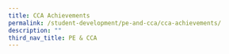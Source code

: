 ```yaml
---
title: CCA Achievements
permalink: /student-development/pe-and-cca/cca-achievements/
description: ""
third_nav_title: PE & CCA
---
```


